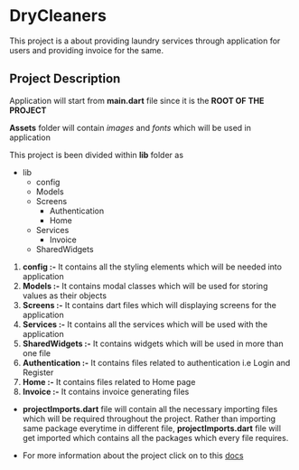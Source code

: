 # DryCleaners

This project is a about providing laundry services through application for users and providing invoice for the same. 

## Project Description

Application will start from **main.dart** file since it is the **ROOT OF THE PROJECT**

**Assets** folder will contain *images* and *fonts* which will be used in application

This project is been divided within **lib** folder as

- lib 
    - config
    - Models   
    - Screens   
        - Authentication
        - Home
    - Services
        - Invoice
    - SharedWidgets

1. **config :-** It contains all the styling elements which will be needed into application
2. **Models :-** It contains modal classes which will be used for storing values as their objects
3. **Screens :-** It contains dart files which will displaying screens for the application
4. **Services :-** It contains all the services which will be used with the application
5. **SharedWidgets :-** It contains widgets which will be used in more than one file
6. **Authentication :-** It contains files related to authentication i.e Login and Register
7. **Home :-** It contains files related to Home page
8. **Invoice :-** It contains invoice generating files

- **projectImports.dart** file will contain all the necessary importing files which will be required throughout the 
  project. Rather than importing same package everytime in different file, **projectImports.dart** file will get 
  imported which contains all the packages which every file requires.

- For more information about the project click on to this [docs](https://drive.google.com/file/d/1oqAAZsazRWaj6R_iHXm_bywKjvkzeW4z/view?usp=sharing)


